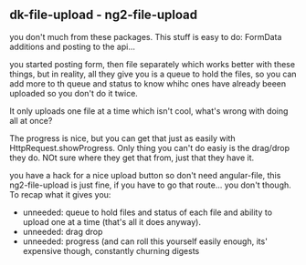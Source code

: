 ## dk-file-upload - ng2-file-upload


you don't much from these packages. This stuff is easy to do: FormData additions and posting to the api...

you started posting form, then file separately which works better with these things, but in reality, all they give you is a queue to hold the files, so you can add more to th queue and status to know whihc ones have already beeen uploaded so you don't do it twice.

It only uploads one file at a time which isn't cool, what's wrong with doing all at once? 

The progress is nice, but you can get that just as easily with HttpRequest.showProgress. Only thing you can't do easiy is the drag/drop they do. NOt sure where they get that from, just that they have it. 

you have a hack for a nice upload button so don't need angular-file, this ng2-file-upload is just fine, if you have to go that route... you don't though. To recap what it gives you:

* unneeded: queue to hold files and status of each file and ability to upload one at a time (that's all it does anyway).
* unneeded: drag drop
* unneeded: progress (and can roll this yourself easily enough, its' expensive though, constantly churning digests

 



